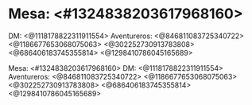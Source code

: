 # Mesa: <#1324838203617968160> 
DM: <@1118178822311911554> 
Aventureros: <@846811083725340722> <@1186677653068075063> <@302252730913783808> <@686406183745355814> <@1298410786045165689>

Mesa: <#1324838203617968160> 
DM: <@1118178822311911554> 
Aventureros: <@846811083725340722> <@1186677653068075063> <@302252730913783808> <@686406183745355814> <@1298410786045165689>

